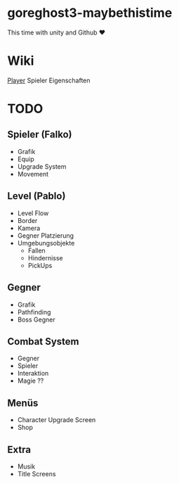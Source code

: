 # goreghost3-maybethistime
This time with unity and Github ♥

# Wiki
[Player](MDWiki/Player.md) Spieler Eigenschaften

# TODO

## Spieler (Falko)
- Grafik
- Equip
- Upgrade System
- Movement

## Level (Pablo)
- Level Flow
- Border
- Kamera
- Gegner Platzierung
- Umgebungsobjekte
    - Fallen
    - Hindernisse
    - PickUps

## Gegner
- Grafik
- Pathfinding
- Boss Gegner

## Combat System
- Gegner
- Spieler
- Interaktion
- Magie ??

## Menüs
- Character Upgrade Screen
- Shop

## Extra
- Musik
- Title Screens


